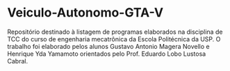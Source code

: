 # Veiculo-Autonomo-GTA-V
Repositório destinado à listagem de programas elaborados na disciplina de TCC do curso de engenharia mecatrônica da Escola Politécnica da USP. O trabalho foi elaborado pelos alunos Gustavo Antonio Magera Novello e Henrique Yda Yamamoto orientados pelo Prof. Eduardo Lobo Lustosa Cabral.
